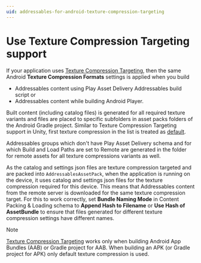 ```yaml
---
uid: addressables-for-android-texture-compression-targeting
---
```


# Use Texture Compression Targeting support

If your application uses [Texture Compression Targeting](https://docs.unity3d.com/6000.0/Documentation/Manual/android-distribution-google-play.html#texture-compression-targeting), then the same Android **Texture Compression Formats** settings is applied when you build
* Addressables content using Play Asset Delivery Addressables build script or
* Addressables content while building Android Player.

Built content (including catalog files) is generated for all required texture variants and files are placed to specific subfolders in asset packs folders of the Android Gradle project. Similar to Texture Compression Targeting support in Unity, first texture compression in the list is treated as [default](https://developer.android.com/guide/playcore/asset-delivery/texture-compression#select-default-format).

Addressables groups which don't have Play Asset Delivery schema and for which Build and Load Paths are set to Remote are generated in the folder for remote assets for all texture compressions variants as well.

As the catalog and settings json files are texture compression targeted and are packed into `AddressablesAssetPack`, when the application is running on the device, it uses catalog and settings json files for the texture compression required for this device. This means that Addressables content from the remote server is downloaded for the same texture compression target. For this to work correctly, set **Bundle Naming Mode** in Content Packing & Loading schema to **Append Hash to Filename** or **Use Hash of AssetBundle** to ensure that files generated for different texture compression settings have different names.

>[!NOTE]
>[Texture Compression Targeting](https://docs.unity3d.com/6000.0/Documentation/Manual/android-distribution-google-play.html#texture-compression-targeting) works only when building Android App Bundles (AAB) or Gradle project for AAB. When building an APK (or Gradle project for APK) only default texture compression is used.
